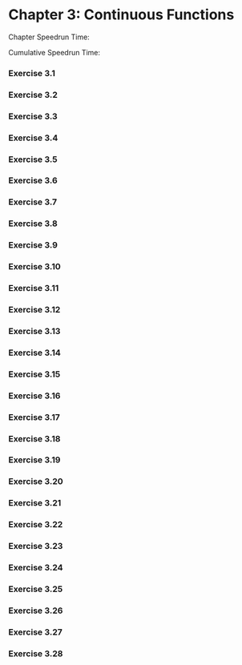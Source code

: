 # Chapter 3: Continuous Functions

Chapter Speedrun Time:

Cumulative Speedrun Time:

### Exercise 3.1



### Exercise 3.2



### Exercise 3.3



### Exercise 3.4



### Exercise 3.5



### Exercise 3.6



### Exercise 3.7



### Exercise 3.8



### Exercise 3.9



### Exercise 3.10



### Exercise 3.11



### Exercise 3.12



### Exercise 3.13



### Exercise 3.14



### Exercise 3.15



### Exercise 3.16



### Exercise 3.17



### Exercise 3.18



### Exercise 3.19



### Exercise 3.20



### Exercise 3.21



### Exercise 3.22



### Exercise 3.23



### Exercise 3.24



### Exercise 3.25



### Exercise 3.26



### Exercise 3.27



### Exercise 3.28


